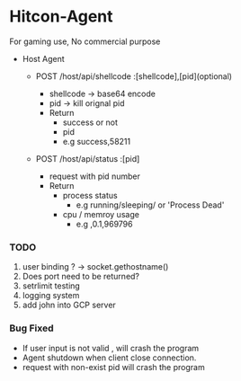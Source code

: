 # Hitcon-Agent
For gaming use, No commercial purpose

- Host Agent
    - POST /host/api/shellcode :[shellcode],[pid]\(optional\)
        - shellcode -> base64 encode
        - pid -> kill orignal pid
        - Return
            - success or not
            - pid
            - e.g success,58211

    - POST /host/api/status :[pid]
        - request with pid number
        - Return
            - process status
                - e.g running/sleeping/ or 'Process Dead'
            - cpu / memroy usage
                - e.g ,0.1,969796



### TODO
1. user binding ? -> socket.gethostname()
2. Does port need to be returned?
3. setrlimit testing
4. logging system
5. add john into GCP server

### Bug Fixed
- If user input is not valid , will crash the program
- Agent shutdown when client close connection.
- request with non-exist pid will crash the program
